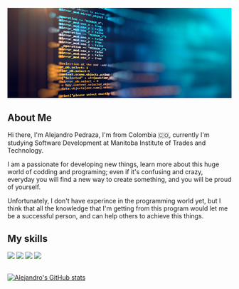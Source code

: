 ![](code_image_2.jpg)

## About Me

Hi there, I'm Alejandro Pedraza, I'm from Colombia :colombia:, currently I'm studying 
Software Development at Manitoba Institute of Trades and Technology.

I am a passionate for developing new things, learn more about this huge world of
codding and programing; even if it's confusing and crazy, everyday you will find
a new way to create something, and you will be proud of yourself.

Unfortunately, I don't have experince in the programming world yet, but I think
that all the knowledge that I'm getting from this program would let me be a 
successful person, and can help others to achieve this things.

## My skills
![](https://img.shields.io/badge/HTML5-E34F26?style=for-the-badge&logo=html5&logoColor=white)
![](https://img.shields.io/badge/CSS3-1572B6?style=for-the-badge&logo=css3&logoColor=white)
![](https://img.shields.io/badge/JavaScript-F7DF1E?style=for-the-badge&logo=javascript&logoColor=black)
![](https://img.shields.io/badge/GIT-E44C30?style=for-the-badge&logo=git&logoColor=white)

## 

[![Alejandro's GitHub stats](https://github-readme-stats.vercel.app/api?username=alejopc7410)](https://github.com/alejopc7410/github-readme-stats)
